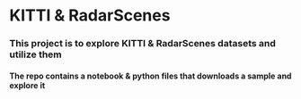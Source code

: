 # KITTI & RadarScenes
### This project is to explore KITTI & RadarScenes datasets and utilize them
#### The repo contains a notebook & python files that downloads a sample and explore it
